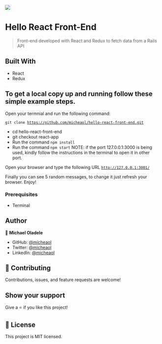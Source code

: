 ![](https://img.shields.io/badge/Microverse-blueviolet)

# Hello React Front-End

> Front-end developed with React and Redux to fetch data from a Rails API

## Built With

- React
- Redux


## To get a local copy up and running follow these simple example steps.

Open your termnial and run the following command:

<code>git clone https://github.com/micheaol/hello-react-front-end.git</code>
 - cd hello-react-front-end
 - git checkout react-app
 - Run the command <code>npm install</code>
 - Run the command <code>npm start</code> NOTE: if the port 127.0.0.1:3000 is being used, kindly follow the instructions in the terminal to open it in other port.

 Open your browser and type the following URL <code>http://127.0.0.1:3001/</code>

Finally you can see 5 random messages, to change it just refresh your browser.
Enjoy!

### Prerequisites

- Terminal

## Author

👤 **Michael Oladele**

- GitHub: [@micheaol](https://github.com/micheaol)
- Twitter: [@micheaol](https://twitter.com/micheaol)
- LinkedIn: [@micheaol](https://www.linkedin.com/in/micheaol/)

## 🤝 Contributing

Contributions, issues, and feature requests are welcome!

## Show your support

Give a ⭐️ if you like this project!

## 📝 License

This project is MIT licensed.